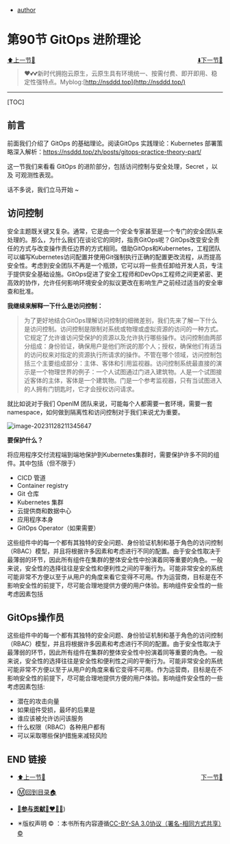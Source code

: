 + [author](http://nsddd.top)

# 第90节 GitOps 进阶理论

<div><a href = '89.md' style='float:left'>⬆️上一节🔗  </a><a href = '91.md' style='float: right'>  ⬇️下一节🔗</a></div>
<br>

> ❤️💕💕新时代拥抱云原生，云原生具有环境统一、按需付费、即开即用、稳定性强特点。Myblog:[http://nsddd.top](http://nsddd.top/)

---
[TOC]

## 前言

前面我们介绍了 GitOps 的基础理论。阅读GitOps 实践理论：Kubernetes 部署策略深入解析：https://nsddd.top/zh/posts/gitops-practice-theory-part/

这一节我们来看看 GitOps 的进阶部分，包括访问控制与安全处理，Secret ，以及 可观测性表现。

话不多说，我们立马开始  ~



## 访问控制

安全主题既关键又复杂。通常，它是由一个安全专家甚至是一个专门的安全团队来处理的。那么，为什么我们在谈论它的同时，指责GitOps呢？GitOps改变安全责任的方式与改变操作责任边界的方式相同。借助GitOps和Kubernetes，工程团队可以编写Kubernetes访问配置并使用Git强制执行正确的配置更改流程，从而提高安全性。考虑到安全团队不再是一个瓶颈，它可以将一些责任卸给开发人员，专注于提供安全基础设施。GitOps促进了安全工程师和DevOps工程师之间更紧密、更高效的协作，允许任何影响环境安全的拟议更改在影响生产之前经过适当的安全审查和批准。

**我继续来解释一下什么是访问控制：**

> 为了更好地结合GitOps理解访问控制的细微差别，我们先来了解一下什么是访问控制。访问控制是限制对系统或物理或虚拟资源的访问的一种方式。它规定了允许谁访问受保护的资源以及允许执行哪些操作。访问控制由两部分组成：身份验证，确保用户是他们所说的那个人；授权，确保他们有适当的访问权来对指定的资源执行所请求的操作。不管在哪个领域，访问控制包括三个主要组成部分：主体、客体和引用监视器。访问控制系统最直接的演示是一个物理世界的例子：一个人试图通过门进入建筑物。人是一个试图接近客体的主体，客体是一个建筑物。门是一个参考监视器，只有当试图进入的人拥有门钥匙时，它才会授权访问请求。

就比如说对于我们 OpenIM 团队来说，可能每个人都需要一套环境，需要一套 namespace，如何做到隔离性和访问控制对于我们来说尤为重要。

![image-20231128211345647](http://sm.nsddd.top/sm202311282113848.png)



**要保护什么？**

将应用程序交付流程端到端地保护到Kubernetes集群时，需要保护许多不同的组件。其中包括（但不限于）

+ CICD 管道
+ Container registry
+ Git 仓库
+ Kubernetes 集群
+ 云提供商和数据中心
+ 应用程序本身
+ GitOps Operator（如果需要）

这些组件中的每一个都有其独特的安全问题、身份验证机制和基于角色的访问控制（RBAC）模型，并且将根据许多因素和考虑进行不同的配置。由于安全性取决于最薄弱的环节，因此所有组件在集群的整体安全性中扮演着同等重要的角色。一般来说，安全性的选择往往是安全性和便利性之间的平衡行为。可能非常安全的系统可能非常不方便以至于从用户的角度来看它变得不可用。作为运营商，目标是在不影响安全性的前提下，尽可能合理地提供方便的用户体验。影响组件安全性的一些考虑因素包括



## GitOps操作员

这些组件中的每一个都有其独特的安全问题、身份验证机制和基于角色的访问控制（RBAC）模型，并且将根据许多因素和考虑进行不同的配置。由于安全性取决于最薄弱的环节，因此所有组件在集群的整体安全性中扮演着同等重要的角色。一般来说，安全性的选择往往是安全性和便利性之间的平衡行为。可能非常安全的系统可能非常不方便以至于从用户的角度来看它变得不可用。作为运营商，目标是在不影响安全性的前提下，尽可能合理地提供方便的用户体验。影响组件安全性的一些考虑因素包括:

+ 潜在的攻击向量
+ 如果组件受损，最坏的后果是
+ 谁应该被允许访问该服务
+ 什么权限（RBAC）各种用户都有
+ 可以采取哪些保护措施来减轻风险







## END 链接
<ul><li><div><a href = '89.md' style='float:left'>⬆️上一节🔗  </a><a href = '91.md' style='float: right'>  ️下一节🔗</a></div></li></ul>

+ [Ⓜ️回到目录🏠](../README.md)

+ [**🫵参与贡献💞❤️‍🔥💖**](https://nsddd.top/archives/contributors))

+ ✴️版权声明 &copy; ：本书所有内容遵循[CC-BY-SA 3.0协议（署名-相同方式共享）&copy;](http://zh.wikipedia.org/wiki/Wikipedia:CC-by-sa-3.0协议文本) 

